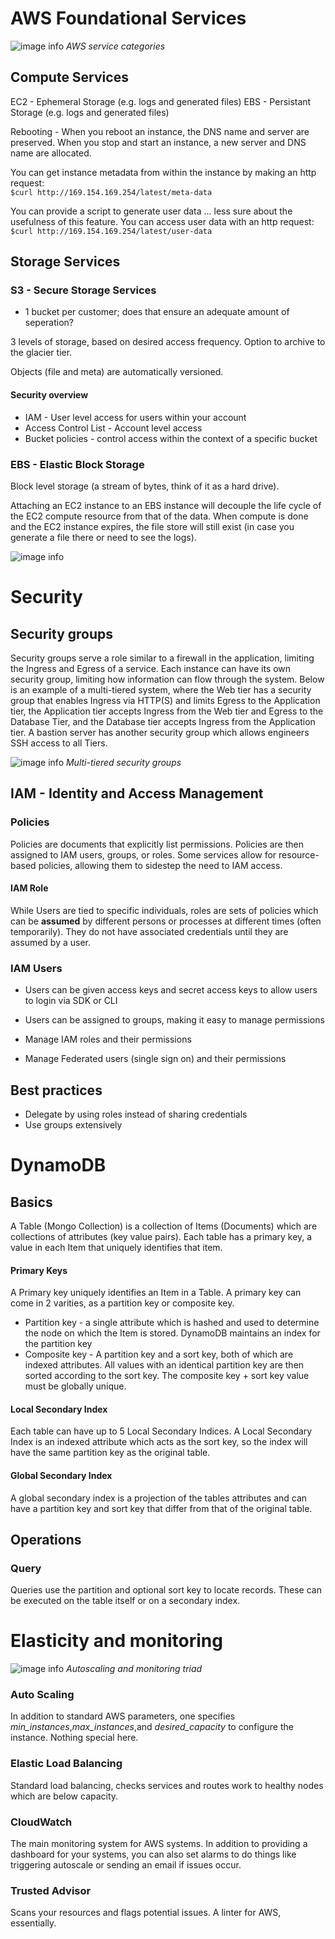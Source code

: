 # AWS Foundational Services
![image info](./images/Service_categories.png)
*AWS service categories*

## Compute Services
EC2 - Ephemeral Storage (e.g. logs and generated files)
EBS - Persistant Storage (e.g. logs and generated files)

Rebooting - When you reboot an instance, the DNS name and server are preserved.  When you stop and start an instance, a new server and DNS name are allocated.

You can get instance metadata from within the instance by making an http request:<br>
`$curl http://169.154.169.254/latest/meta-data`

You can provide a script to generate user data ... less sure about the usefulness of this feature.  You can access user data with an http request:<br>
`$curl http://169.154.169.254/latest/user-data`


## Storage Services
### S3 - Secure Storage Services
- 1 bucket per customer; does that ensure an adequate amount of seperation?

3 levels of storage, based on desired access frequency.  Option to archive to the glacier tier.

Objects (file and meta) are automatically versioned.

#### Security overview
- IAM - User level access for users within your account
- Access Control List - Account level access
- Bucket policies - control access within the context of a specific bucket


### EBS - Elastic Block Storage
Block level storage (a stream of bytes, think of it as a hard drive).

Attaching an EC2 instance to an EBS instance will decouple the life cycle of the EC2 compute resource from that of the data.  When compute is done and the EC2 instance expires, the file store will still exist (in case you generate a file there or need to see the logs).

![image info](./images/EBS_lifecycle.png)


# Security

## Security groups
Security groups serve a role similar to a firewall in the application, limiting the Ingress and Egress of a service. Each instance can have its own security group, limiting how information can flow through the system.  Below is an example of a multi-tiered system, where the Web tier has a security group that enables Ingress via HTTP(S) and limits Egress to the Application tier, the Application tier accepts Ingress from the Web tier and Egress to the Database Tier, and the Database tier accepts Ingress from the Application tier.  A bastion server has another security group which allows engineers SSH access to all Tiers.

![image info](./images/security_groups.png)
*Multi-tiered security groups*

## IAM - Identity and Access Management

### Policies
Policies are documents that explicitly list permissions.  Policies are then assigned to IAM users, groups, or roles.  Some services allow for resource-based policies, allowing them to sidestep the need to IAM access.

#### IAM Role
While Users are tied to specific individuals, roles are sets of policies which can be **assumed** by different persons or processes at different times (often temporarily).  They do not have associated credentials until they are assumed by a user.

### IAM Users
- Users can be given access keys and secret access keys to allow users to login via SDK or CLI
- Users can be assigned to groups, making it easy to manage permissions


- Manage IAM roles and their permissions
- Manage Federated users (single sign on) and their permissions

## Best practices
- Delegate by using roles instead of sharing credentials
- Use groups extensively


# DynamoDB
## Basics
A Table (Mongo Collection) is a collection of Items (Documents) which are collections of attributes (key value pairs). Each table has a primary key, a value in each Item that uniquely identifies that item.

#### Primary Keys
A Primary key uniquely identifies an Item in a Table.  A primary key can come in 2 varities, as a partition key or composite key.
- Partition key - a single attribute which is hashed and used to determine the node on which the Item is stored.  DynamoDB maintains an index for the partition key
- Composite key - A partition key and a sort key, both of which are indexed attributes.  All values with an identical partition key are then sorted according to the sort key.  The composite key + sort key value must be globally unique.

#### Local Secondary Index
Each table can have up to 5 Local Secondary Indices.  A Local Secondary Index is an indexed attribute which acts as the sort key, so the index will have the same partition key as the original table.
#### Global Secondary Index
A global secondary index is a projection of the tables attributes and can have a partition key and sort key that differ from that of the original table.

## Operations
### Query
Queries use the partition and optional sort key to locate records.  These can be executed on the table itself or on a secondary index.

# Elasticity and monitoring
![image info](./images/scaling_triad.png)
*Autoscaling and monitoring triad*

### Auto Scaling
In addition to standard AWS parameters, one specifies *min_instances*,*max_instances*,and *desired_capacity* to configure the instance.  Nothing special here.

### Elastic Load Balancing
Standard load balancing, checks services and routes work to healthy nodes which are below capacity.

### CloudWatch
The main monitoring system for AWS systems.  In addition to providing a dashboard for your systems, you can also set alarms to do things like triggering autoscale or sending an email if issues occur.

### Trusted Advisor
Scans your resources and flags potential issues.  A linter for AWS, essentially.